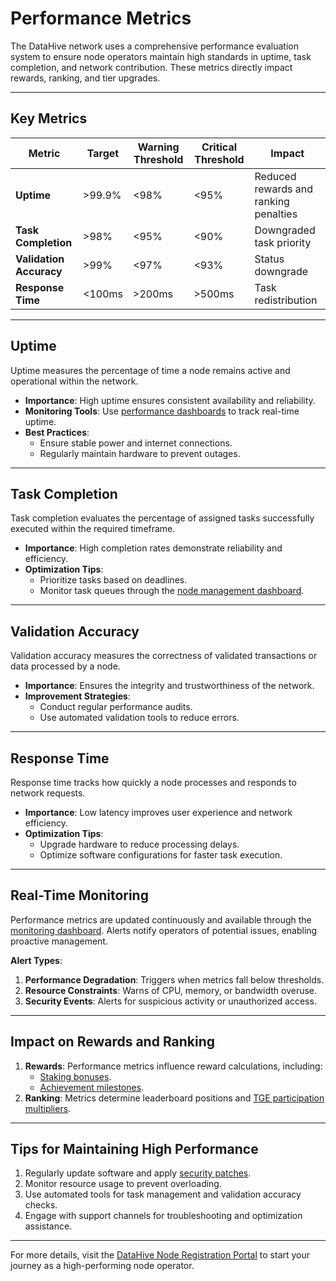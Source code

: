 # Performance Metrics

The DataHive network uses a comprehensive performance evaluation system to ensure node operators maintain high standards in uptime, task completion, and network contribution. These metrics directly impact rewards, ranking, and tier upgrades.

---

## Key Metrics

| **Metric**            | **Target**     | **Warning Threshold** | **Critical Threshold** | **Impact**                           |
|-----------------------|----------------|-----------------------|-------------------------|--------------------------------------|
| **Uptime**           | >99.9%         | <98%                 | <95%                   | Reduced rewards and ranking penalties|
| **Task Completion**  | >98%           | <95%                 | <90%                   | Downgraded task priority             |
| **Validation Accuracy** | >99%        | <97%                 | <93%                   | Status downgrade                     |
| **Response Time**    | <100ms         | >200ms               | >500ms                 | Task redistribution                  |

---

## Uptime

Uptime measures the percentage of time a node remains active and operational within the network.
- **Importance**: High uptime ensures consistent availability and reliability.
- **Monitoring Tools**: Use [performance dashboards](/docs/onboarding/dashboard.md) to track real-time uptime.
- **Best Practices**:
  - Ensure stable power and internet connections.
  - Regularly maintain hardware to prevent outages.

---

## Task Completion

Task completion evaluates the percentage of assigned tasks successfully executed within the required timeframe.
- **Importance**: High completion rates demonstrate reliability and efficiency.
- **Optimization Tips**:
  - Prioritize tasks based on deadlines.
  - Monitor task queues through the [node management dashboard](/docs/onboarding/nodes.md).

---

## Validation Accuracy

Validation accuracy measures the correctness of validated transactions or data processed by a node.
- **Importance**: Ensures the integrity and trustworthiness of the network.
- **Improvement Strategies**:
  - Conduct regular performance audits.
  - Use automated validation tools to reduce errors.

---

## Response Time

Response time tracks how quickly a node processes and responds to network requests.
- **Importance**: Low latency improves user experience and network efficiency.
- **Optimization Tips**:
  - Upgrade hardware to reduce processing delays.
  - Optimize software configurations for faster task execution.

---

## Real-Time Monitoring

Performance metrics are updated continuously and available through the [monitoring dashboard](/docs/onboarding/monitoring.md). Alerts notify operators of potential issues, enabling proactive management.

**Alert Types**:
1. **Performance Degradation**: Triggers when metrics fall below thresholds.
2. **Resource Constraints**: Warns of CPU, memory, or bandwidth overuse.
3. **Security Events**: Alerts for suspicious activity or unauthorized access.

---

## Impact on Rewards and Ranking

1. **Rewards**: Performance metrics influence reward calculations, including:
   - [Staking bonuses](/docs/onboarding/staking/rewards.md).
   - [Achievement milestones](/docs/onboarding/rewards/achievements.md).
2. **Ranking**: Metrics determine leaderboard positions and [TGE participation multipliers](/docs/onboarding/tge/multipliers.md).

---

## Tips for Maintaining High Performance

1. Regularly update software and apply [security patches](/docs/onboarding/security/patches.md).
2. Monitor resource usage to prevent overloading.
3. Use automated tools for task management and validation accuracy checks.
4. Engage with support channels for troubleshooting and optimization assistance.

---

For more details, visit the [DataHive Node Registration Portal](https://www.datahive.network/nodes) to start your journey as a high-performing node operator.
